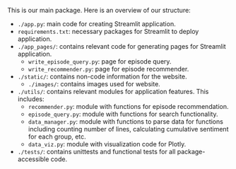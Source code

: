 This is our main package. Here is an overview of our structure:

* `./app.py`: main code for creating Streamlit application.
* `requirements.txt`: necessary packages for Streamlit to deploy application.
* `./app_pages/`: contains relevant code for generating pages for Streamlit application.
    * `write_episode_query.py`: page for episode query.
    * `write_recommender.py`: page for episode recommender.
* `./static/`: contains non-code information for the website.
    * `./images/`: contains images used for website.
* `./utils/`: contains relevant modules for application features. This includes:
    * `recommender.py`: module with functions for episode recommendation.
    * `episode_query.py`: module with functions for search functionality.
    * `data_manager.py`: module with functions to parse data for functions including counting number of lines, calculating cumulative sentiment for each group, etc.
    * `data_viz.py`: module with visualization code for Plotly.
* `./tests/`: contains unittests and functional tests for all package-accessible code.
